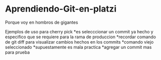 # Aprendiendo-Git-en-platzi
Porque voy en hombros de gigantes


Ejemplos de uso para cherry pick
*es selecccionar un commit ya hecho y especifico que se requiere para la rama de produccion
*recordar comando de git diff para visualizar cambios hechos en los commits
*comando viejo seleccionado
*supuestamente es mala practica
*agregar  un commit mas para prueba